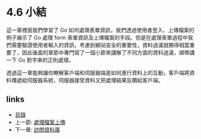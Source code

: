 # 4.6 小結
這一章裡面我們學習了 Go 如何處理表單資訊，我們透過使用者登入、上傳檔案的例子展示了 Go 處理 form 表單資訊及上傳檔案的手段。但是在處理表單過程中我們需要驗證使用者輸入的資訊，考慮到網站安全的重要性，資料過濾就顯得相當重要了，因此後面的章節中專門寫了一個小節來講解了不同方面的資料過濾，順帶講一下 Go 對字串的正則處理。

透過這一章能夠讓你瞭解客戶端和伺服器端是如何進行資料上的互動，客戶端將資料傳遞給伺服器系統，伺服器接受資料又把處理結果反饋給客戶端。

## links
   * [目錄](<preface.md>)
   * 上一節: [處理檔案上傳](<04.5.md>)
   * 下一章: [訪問資料庫](<05.0.md>)
